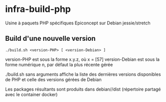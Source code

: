 # infra-build-php
Usine à paquets PHP spécifiques Epiconcept sur Debian jessie/stretch

## Build d'une nouvelle version

````
./build.sh <version-PHP> [ <version-Debian> ]
````

version-PHP est sous la forme x.y.z, où x = [57]
version-Debian est sous la forme numérique n, par défaut la plus récente gérée

./build.sh sans arguments affiche la liste des dernières versions disponibles de PHP et celle des versions gérées de Debian

Les packages résultants sont produits dans debian/<version-Debian>/dist (répertoire partagé avec le container docker)
